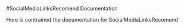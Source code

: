 #SocialMediaLinksRecomend Documentation

Here is contrained the documentation for SocialMediaLinksRecomend